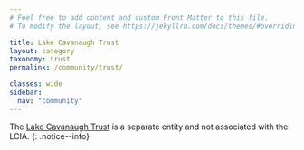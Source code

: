 ```yaml
---
# Feel free to add content and custom Front Matter to this file.
# To modify the layout, see https://jekyllrb.com/docs/themes/#overriding-theme-defaults

title: Lake Cavanaugh Trust
layout: category
taxonomy: trust
permalink: /community/trust/

classes: wide
sidebar:
  nav: "community"
---
```

The [Lake Cavanaugh Trust](http://www.lakecavanaughtrust.com) is a separate entity and not associated with the LCIA.
{: .notice--info}

